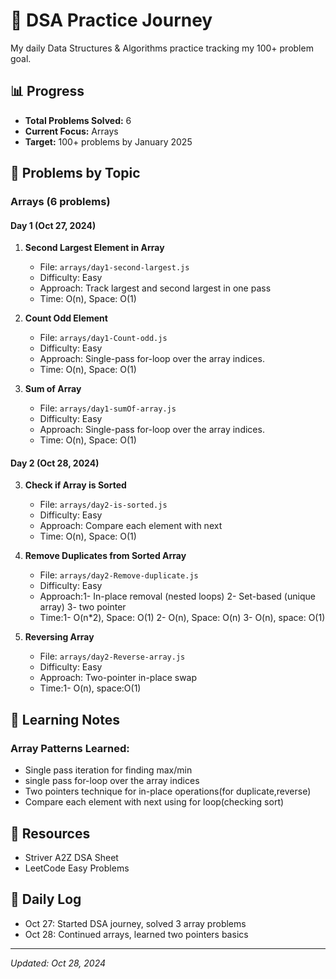 # 🧠 DSA Practice Journey

My daily Data Structures & Algorithms practice tracking my 100+ problem goal.

## 📊 Progress

- **Total Problems Solved:** 6
- **Current Focus:** Arrays
- **Target:** 100+ problems by January 2025

## 📁 Problems by Topic

### Arrays (6 problems)

#### Day 1 (Oct 27, 2024)
1. **Second Largest Element in Array**
   - File: `arrays/day1-second-largest.js`
   - Difficulty: Easy
   - Approach: Track largest and second largest in one pass
   - Time: O(n), Space: O(1)

2. **Count Odd Element**
   - File: `arrays/day1-Count-odd.js`
   - Difficulty: Easy
   - Approach: Single-pass for-loop over the array indices.
   - Time: O(n), Space: O(1)

3. **Sum of Array**
   - File: `arrays/day1-sumOf-array.js`
   - Difficulty: Easy
   - Approach: Single-pass for-loop over the array indices.
   - Time: O(n), Space: O(1)

#### Day 2 (Oct 28, 2024)
3. **Check if Array is Sorted**
   - File: `arrays/day2-is-sorted.js`
   - Difficulty: Easy
   - Approach: Compare each element with next
   - Time: O(n), Space: O(1)

4. **Remove Duplicates from Sorted Array**
   - File: `arrays/day2-Remove-duplicate.js`
   - Difficulty: Easy
   - Approach:1- In-place removal (nested loops)
              2- Set-based (unique array)
              3- two pointer
   - Time:1- O(n*2), Space: O(1)
          2- O(n), Space: O(n)
          3- O(n), space: O(1)

5. **Reversing Array**
   - File: `arrays/day2-Reverse-array.js`
   - Difficulty: Easy
   - Approach: Two-pointer in-place swap
   - Time:1- O(n), space:O(1)

## 🎯 Learning Notes

### Array Patterns Learned:
- Single pass iteration for finding max/min
- single pass for-loop over the array indices
- Two pointers technique for in-place operations(for duplicate,reverse)
- Compare each element with next using for loop(checking sort)


## 🔗 Resources

- Striver A2Z DSA Sheet
- LeetCode Easy Problems

## 📅 Daily Log

- Oct 27: Started DSA journey, solved 3 array problems
- Oct 28: Continued arrays, learned two pointers basics

---

*Updated: Oct 28, 2024*
